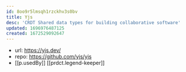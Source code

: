 ```yaml
---
id: 8oo9r5lmsqh1rzckhv3s0bv
title: Yjs
desc: 'CRDT Shared data types for building collaborative software'
updated: 1696976487125
created: 1672529092647
---
```


- url: https://yjs.dev/
- repo: https://github.com/yjs/yjs
- [[p.usedBy]] [[prdct.legend-keeper]]